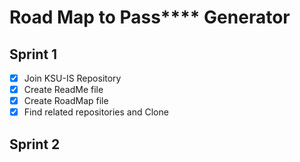 # Road Map to Pass**** Generator

## Sprint 1

- [x] Join KSU-IS Repository
- [x] Create ReadMe file
- [x] Create RoadMap file
- [x] Find related repositories and Clone

## Sprint 2 


